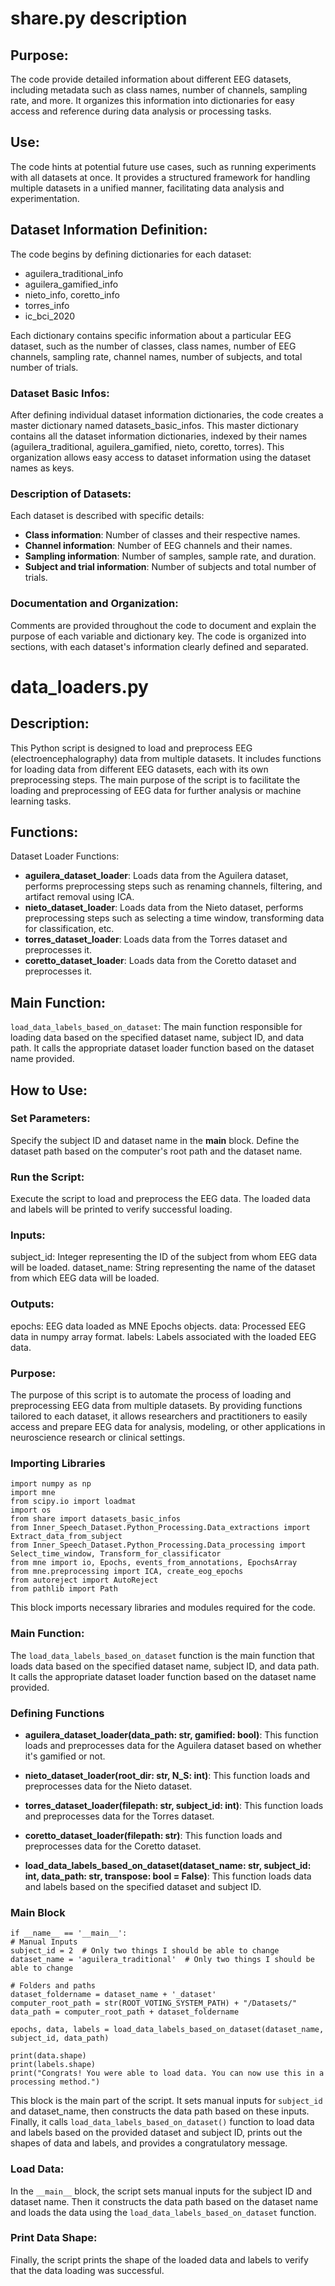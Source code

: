 # share.py description

## Purpose:

The code provide detailed information about different EEG datasets, including metadata such as class names, number of channels, sampling rate, and more. It organizes this information into dictionaries for easy access and reference during data analysis or processing tasks.

## Use:
The code hints at potential future use cases, such as running experiments with all datasets at once.
It provides a structured framework for handling multiple datasets in a unified manner, facilitating data analysis and experimentation.


## Dataset Information Definition:

The code begins by defining dictionaries for each dataset:
* aguilera_traditional_info
* aguilera_gamified_info
* nieto_info, coretto_info
* torres_info
* ic_bci_2020

Each dictionary contains specific information about a particular EEG dataset, such as the number of classes, class names, number of EEG channels, sampling rate, channel names, number of subjects, and total number of trials.

### Dataset Basic Infos:

After defining individual dataset information dictionaries, the code creates a master dictionary named datasets_basic_infos.
This master dictionary contains all the dataset information dictionaries, indexed by their names (aguilera_traditional, aguilera_gamified, nieto, coretto, torres).
This organization allows easy access to dataset information using the dataset names as keys.

### Description of Datasets:
Each dataset is described with specific details:
* **Class information**: Number of classes and their respective names.
* **Channel information**: Number of EEG channels and their names.
* **Sampling information**: Number of samples, sample rate, and duration.
* **Subject and trial information**: Number of subjects and total number of trials.

### Documentation and Organization:
Comments are provided throughout the code to document and explain the purpose of each variable and dictionary key.
The code is organized into sections, with each dataset's information clearly defined and separated.

# data_loaders.py

## Description:

This Python script is designed to load and preprocess EEG (electroencephalography) data from multiple datasets. It includes functions for loading data from different EEG datasets, each with its own preprocessing steps. The main purpose of the script is to facilitate the loading and preprocessing of EEG data for further analysis or machine learning tasks.

## Functions:
Dataset Loader Functions:

* **aguilera_dataset_loader**: Loads data from the Aguilera dataset, performs preprocessing steps such as renaming channels, filtering, and artifact removal using ICA.
* **nieto_dataset_loader**: Loads data from the Nieto dataset, performs preprocessing steps such as selecting a time window, transforming data for classification, etc.
* **torres_dataset_loader**: Loads data from the Torres dataset and preprocesses it.
* **coretto_dataset_loader**: Loads data from the Coretto dataset and preprocesses it.

## Main Function:

`load_data_labels_based_on_dataset`: The main function responsible for loading data based on the specified dataset name, subject ID, and data path. It calls the appropriate dataset loader function based on the dataset name provided.

## How to Use:
### Set Parameters:

Specify the subject ID and dataset name in the __main__ block.
Define the dataset path based on the computer's root path and the dataset name.

### Run the Script:

Execute the script to load and preprocess the EEG data.
The loaded data and labels will be printed to verify successful loading.

### Inputs:
subject_id: Integer representing the ID of the subject from whom EEG data will be loaded.
dataset_name: String representing the name of the dataset from which EEG data will be loaded.

### Outputs:
epochs: EEG data loaded as MNE Epochs objects.
data: Processed EEG data in numpy array format.
labels: Labels associated with the loaded EEG data.

### Purpose:
The purpose of this script is to automate the process of loading and preprocessing EEG data from multiple datasets. By providing functions tailored to each dataset, it allows researchers and practitioners to easily access and prepare EEG data for analysis, modeling, or other applications in neuroscience research or clinical settings.

### Importing Libraries

    import numpy as np
    import mne 
    from scipy.io import loadmat
    import os
    from share import datasets_basic_infos
    from Inner_Speech_Dataset.Python_Processing.Data_extractions import Extract_data_from_subject
    from Inner_Speech_Dataset.Python_Processing.Data_processing import Select_time_window, Transform_for_classificator
    from mne import io, Epochs, events_from_annotations, EpochsArray
    from mne.preprocessing import ICA, create_eog_epochs
    from autoreject import AutoReject
    from pathlib import Path

This block imports necessary libraries and modules required for the code.

### Main Function: 
The `load_data_labels_based_on_dataset` function is the main function that loads data based on the specified dataset name, subject ID, and data path. It calls the appropriate dataset loader function based on the dataset name provided.

### Defining Functions
* **aguilera_dataset_loader(data_path: str, gamified: bool)**: This function loads and preprocesses data for the Aguilera dataset based on whether it's gamified or not.

* **nieto_dataset_loader(root_dir: str, N_S: int)**: This function loads and preprocesses data for the Nieto dataset.

* **torres_dataset_loader(filepath: str, subject_id: int)**: This function loads and preprocesses data for the Torres dataset.

* **coretto_dataset_loader(filepath: str)**: This function loads and preprocesses data for the Coretto dataset.

* **load_data_labels_based_on_dataset(dataset_name: str, subject_id: int, data_path: str, transpose: bool = False)**: This function loads data and labels based on the specified dataset and subject ID.


### Main Block
    if __name__ == '__main__':
    # Manual Inputs
    subject_id = 2  # Only two things I should be able to change
    dataset_name = 'aguilera_traditional'  # Only two things I should be able to change

    # Folders and paths
    dataset_foldername = dataset_name + '_dataset'
    computer_root_path = str(ROOT_VOTING_SYSTEM_PATH) + "/Datasets/"
    data_path = computer_root_path + dataset_foldername

    epochs, data, labels = load_data_labels_based_on_dataset(dataset_name, subject_id, data_path)

    print(data.shape)
    print(labels.shape)
    print("Congrats! You were able to load data. You can now use this in a processing method.")

This block is the main part of the script. It sets manual inputs for `subject_id` and dataset_name, then constructs the data path based on these inputs. Finally, it calls `load_data_labels_based_on_dataset()` function to load data and labels based on the provided dataset and subject ID, prints out the shapes of data and labels, and provides a congratulatory message.

### Load Data: 

In the `__main__` block, the script sets manual inputs for the subject ID and dataset name. Then it constructs the data path based on the dataset name and loads the data using the `load_data_labels_based_on_dataset` function.

### Print Data Shape:
Finally, the script prints the shape of the loaded data and labels to verify that the data loading was successful.




